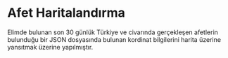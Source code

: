 # Afet Haritalandırma
Elimde bulunan son 30 günlük Türkiye ve civarında gerçekleşen afetlerin bulunduğu bir JSON dosyasında bulunan kordinat bilgilerini harita üzerine yansıtmak üzerine yapılmıştır.
